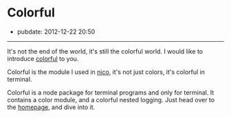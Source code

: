# Colorful

- pubdate: 2012-12-22 20:50

-------

It's not the end of the world, it's still the colorful world. I would like to introduce [colorful](http://lab.lepture.com/colorful/) to you.

Colorful is the module I used in [nico](http://lab.lepture.com/nico/), it's not just colors, it's colorful in terminal.

Colorful is a node package for terminal programs and only for terminal. It contains a color module, and a colorful nested logging. Just head over to the [homepage](http://lab.lepture.com/colorful/), and dive into it.
